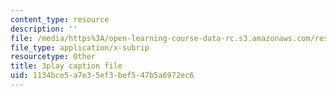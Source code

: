 ```yaml
---
content_type: resource
description: ''
file: /media/https%3A/open-learning-course-data-rc.s3.amazonaws.com/res-10-s95-physics-of-covid-19-transmission-fall-2020/1134bce5a7e35ef3bef547b5a6972ec6_-Yt7LQ4k1IU.vtt
file_type: application/x-subrip
resourcetype: Other
title: 3play caption file
uid: 1134bce5-a7e3-5ef3-bef5-47b5a6972ec6
---
```

